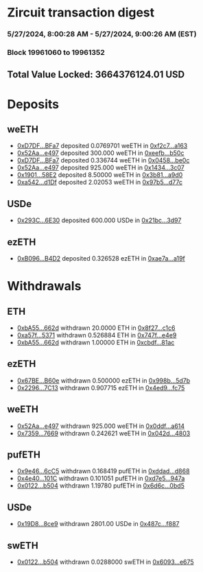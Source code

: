 # Zircuit transaction digest
### 5/27/2024, 8:00:28 AM - 5/27/2024, 9:00:26 AM (EST)
### Block 19961060 to 19961352

## Total Value Locked: 3664376124.01 USD

# Deposits
## weETH
- [0xD7DF...BFa7](https://etherscan.io/address/0xD7DF7E085214743530afF339aFC420c7c720BFa7) deposited 0.0769701 weETH in [0xf2c7...a163](https://etherscan.io/tx/0xD7DF7E085214743530afF339aFC420c7c720BFa7)
- [0x52Aa...e497](https://etherscan.io/address/0x52Aa899454998Be5b000Ad077a46Bbe360F4e497) deposited 300.000 weETH in [0xeefb...b50c](https://etherscan.io/tx/0x52Aa899454998Be5b000Ad077a46Bbe360F4e497)
- [0xD7DF...BFa7](https://etherscan.io/address/0xD7DF7E085214743530afF339aFC420c7c720BFa7) deposited 0.336744 weETH in [0x0458...be0c](https://etherscan.io/tx/0xD7DF7E085214743530afF339aFC420c7c720BFa7)
- [0x52Aa...e497](https://etherscan.io/address/0x52Aa899454998Be5b000Ad077a46Bbe360F4e497) deposited 925.000 weETH in [0x1434...3c07](https://etherscan.io/tx/0x52Aa899454998Be5b000Ad077a46Bbe360F4e497)
- [0x1901...58E2](https://etherscan.io/address/0x190116fBb26b8C72d52e32a99984B87865C058E2) deposited 8.50000 weETH in [0x3b81...a9d0](https://etherscan.io/tx/0x190116fBb26b8C72d52e32a99984B87865C058E2)
- [0xa542...d1Df](https://etherscan.io/address/0xa5425a0fB34109a8668849972402C13eB5d6d1Df) deposited 2.02053 weETH in [0x97b5...d77c](https://etherscan.io/tx/0xa5425a0fB34109a8668849972402C13eB5d6d1Df)
## USDe
- [0x293C...6E30](https://etherscan.io/address/0x293C6937D8D82e05B01335F7B33FBA0c8e256E30) deposited 600.000 USDe in [0x21bc...3d97](https://etherscan.io/tx/0x293C6937D8D82e05B01335F7B33FBA0c8e256E30)
## ezETH
- [0xB096...B4D2](https://etherscan.io/address/0xB096b9B79b30994B122E46f54529A1d540eCB4D2) deposited 0.326528 ezETH in [0xae7a...a19f](https://etherscan.io/tx/0xB096b9B79b30994B122E46f54529A1d540eCB4D2)
# Withdrawals
## ETH
- [0xbA55...662d](https://etherscan.io/address/0xbA55BDbF959DF826dA6c35487eB15FaD2164662d) withdrawn 20.0000 ETH in [0x8f27...c1c6](https://etherscan.io/tx/0xbA55BDbF959DF826dA6c35487eB15FaD2164662d)
- [0xa57f...5371](https://etherscan.io/address/0xa57f991a8373d87f9FaeF4d7b5a8Cc5D210B5371) withdrawn 0.526884 ETH in [0x747f...e4e9](https://etherscan.io/tx/0xa57f991a8373d87f9FaeF4d7b5a8Cc5D210B5371)
- [0xbA55...662d](https://etherscan.io/address/0xbA55BDbF959DF826dA6c35487eB15FaD2164662d) withdrawn 1.00000 ETH in [0xcbdf...81ac](https://etherscan.io/tx/0xbA55BDbF959DF826dA6c35487eB15FaD2164662d)
## ezETH
- [0x67BE...B60e](https://etherscan.io/address/0x67BE2fE03CfD8588F40a1cD8E0359c431582B60e) withdrawn 0.500000 ezETH in [0x998b...5d7b](https://etherscan.io/tx/0x67BE2fE03CfD8588F40a1cD8E0359c431582B60e)
- [0x2296...7C13](https://etherscan.io/address/0x2296c66D4C4dC8C64426988aF240f5219F437C13) withdrawn 0.907715 ezETH in [0x4ed9...fc75](https://etherscan.io/tx/0x2296c66D4C4dC8C64426988aF240f5219F437C13)
## weETH
- [0x52Aa...e497](https://etherscan.io/address/0x52Aa899454998Be5b000Ad077a46Bbe360F4e497) withdrawn 925.000 weETH in [0x0ddf...a614](https://etherscan.io/tx/0x52Aa899454998Be5b000Ad077a46Bbe360F4e497)
- [0x7359...7669](https://etherscan.io/address/0x7359D046576e285458c73260cb0172d542C37669) withdrawn 0.242621 weETH in [0x042d...4803](https://etherscan.io/tx/0x7359D046576e285458c73260cb0172d542C37669)
## pufETH
- [0x9e46...6cC5](https://etherscan.io/address/0x9e46e399FEc5bA7511D19dEC9C992CB5776A6cC5) withdrawn 0.168419 pufETH in [0xddad...d868](https://etherscan.io/tx/0x9e46e399FEc5bA7511D19dEC9C992CB5776A6cC5)
- [0x4e40...101C](https://etherscan.io/address/0x4e402d058211d1F3FBE05bB9FbAF4a93ff75101C) withdrawn 0.101051 pufETH in [0xd7e5...947a](https://etherscan.io/tx/0x4e402d058211d1F3FBE05bB9FbAF4a93ff75101C)
- [0x0122...b504](https://etherscan.io/address/0x01226E5b70a19C00d2913F3e70cCb2acbf87b504) withdrawn 1.19780 pufETH in [0x6d6c...0bd5](https://etherscan.io/tx/0x01226E5b70a19C00d2913F3e70cCb2acbf87b504)
## USDe
- [0x19D8...8ce9](https://etherscan.io/address/0x19D8563dE9A009d36175A6241ed0E7d5A6f68ce9) withdrawn 2801.00 USDe in [0x487c...f887](https://etherscan.io/tx/0x19D8563dE9A009d36175A6241ed0E7d5A6f68ce9)
## swETH
- [0x0122...b504](https://etherscan.io/address/0x01226E5b70a19C00d2913F3e70cCb2acbf87b504) withdrawn 0.0288000 swETH in [0x6093...e675](https://etherscan.io/tx/0x01226E5b70a19C00d2913F3e70cCb2acbf87b504)
